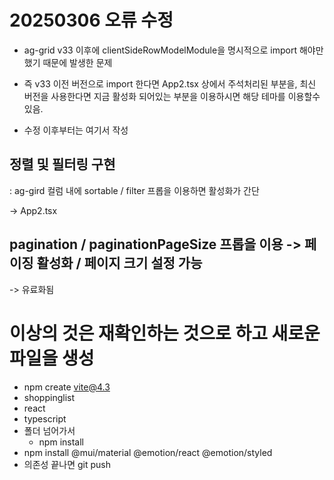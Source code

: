 # 20250306 오류 수정

- ag-grid v33 이후에 clientSideRowModelModule을 명시적으로 import 해야만 했기 때문에 발생한 문제

- 즉 v33 이전 버전으로 import 한다면 App2.tsx 상에서 주석처리된 부분을, 최신 버전을 사용한다면 지금 활성화 되어있는 부분을 이용하시면 해당 테마를 이용할수 있음.

- 수정 이후부터는 여기서 작성

## 정렬 및 필터링 구현

: ag-gird 컬럼 내에 sortable / filter 프롭을 이용하면 활성화가 간단

->  App2.tsx

## pagination / paginationPageSize 프롭을 이용 -> 페이징 활성화 / 페이지 크기 설정 가능

-> 유료화됨

# 이상의 것은 재확인하는 것으로 하고 새로운 파일을 생성
- npm create vite@4.3
- shoppinglist
- react
- typescript
- 폴더 넘어가서
  - npm install
- npm install @mui/material @emotion/react @emotion/styled
- 의존성 끝나면 git push
